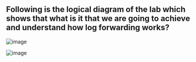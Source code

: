 ## Following is the logical diagram of the lab which shows that what is it that we are going to achieve and understand how log forwarding works?

  


![image](https://github.com/user-attachments/assets/0d0b3aee-5a16-4926-ab54-528f3ab6e3d6)



![image](https://github.com/user-attachments/assets/4fa9d362-d738-43dd-b16f-367de09b5ab3)

